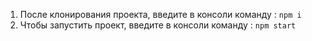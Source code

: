 1. После клонирования проекта, введите в консоли команду : `npm i`
2. Чтобы запустить проект, введите в консоли команду : `npm start`
